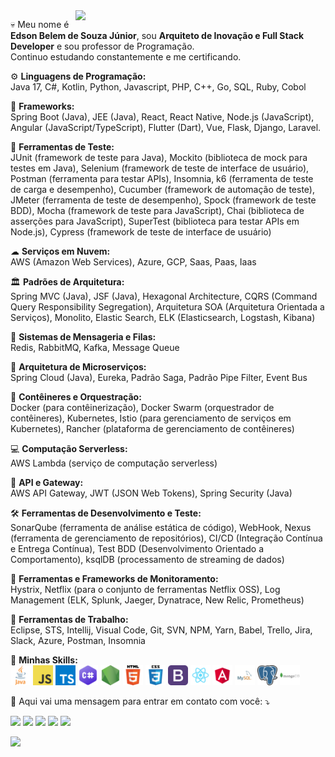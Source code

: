 <img src="https://raw.githubusercontent.com/MicaelliMedeiros/micaellimedeiros/master/image/computer-illustration.png" min-width="400px" max-width="400px" width="400px" align="right">

<p align="left"> 
  💀 Meu nome é <b>Edson Belem de Souza Júnior</b>, sou <b>Arquiteto de Inovação e Full Stack Developer</b> e sou professor de Programação. <br>
  Continuo estudando constantemente e me certificando.
</p>

<p align="left">
  ⚙ <b>Linguagens de Programação:</b> <br>
  Java 17, C#, Kotlin, Python, Javascript, PHP, C++, Go, SQL, Ruby, Cobol
</p>

<p align="left">
🌱 <b>Frameworks:</b><br>
Spring Boot (Java), JEE (Java), React, React Native, Node.js (JavaScript), Angular (JavaScript/TypeScript), Flutter (Dart), Vue, Flask, Django, Laravel.
</p>

<p align="left">
🧪 <b>Ferramentas de Teste:</b><br>
JUnit (framework de teste para Java), Mockito (biblioteca de mock para testes em Java), Selenium (framework de teste de interface de usuário), Postman (ferramenta para testar APIs), Insomnia, k6 (ferramenta de teste de carga e desempenho), Cucumber (framework de automação de teste), JMeter (ferramenta de teste de desempenho), Spock (framework de teste BDD), Mocha (framework de teste para JavaScript), Chai (biblioteca de asserções para JavaScript), SuperTest (biblioteca para testar APIs em Node.js), Cypress (framework de teste de interface de usuário)
</p>

<p align="left">
☁ <b>Serviços em Nuvem:</b><br>
AWS (Amazon Web Services), Azure, GCP, Saas, Paas, Iaas
</p>

<p align="left">
🏛 <b>Padrões de Arquitetura:</b><br>
Spring MVC (Java), JSF (Java), Hexagonal Architecture, CQRS (Command Query Responsibility Segregation), Arquitetura SOA (Arquitetura Orientada a Serviços), Monolito, Elastic Search, ELK (Elasticsearch, Logstash, Kibana)
</p>

<p align="left">
💬 <b>Sistemas de Mensageria e Filas:</b><br>
Redis, RabbitMQ, Kafka, Message Queue
</p>

<p align="left">
🔗 <b>Arquitetura de Microserviços:</b><br>
Spring Cloud (Java), Eureka, Padrão Saga, Padrão Pipe Filter, Event Bus
</p>

<p align="left">
🧰 <b>Contêineres e Orquestração:</b><br>
Docker (para contêinerização), Docker Swarm (orquestrador de contêineres), Kubernetes, Istio (para gerenciamento de serviços em Kubernetes), Rancher (plataforma de gerenciamento de contêineres)
</p>

<p align="left">
💻 <b>Computação Serverless:</b><br>
AWS Lambda (serviço de computação serverless)
</p>

<p align="left">
🚪 <b>API e Gateway:</b><br>
AWS API Gateway, JWT (JSON Web Tokens), Spring Security (Java)
</p>

<p align="left">
🛠 <b>Ferramentas de Desenvolvimento e Teste:</b><br>
SonarQube (ferramenta de análise estática de código), WebHook, Nexus (ferramenta de gerenciamento de repositórios), CI/CD (Integração Contínua e Entrega Contínua), Test BDD (Desenvolvimento Orientado a Comportamento), ksqlDB (processamento de streaming de dados)
</p>

<p align="left">
👀 <b>Ferramentas e Frameworks de Monitoramento:</b><br>
Hystrix, Netflix (para o conjunto de ferramentas Netflix OSS), Log Management (ELK, Splunk, Jaeger, Dynatrace, New Relic, Prometheus)
</p>

<p align="left">
  💼 <b>Ferramentas de Trabalho:</b> <br>
  Eclipse, STS, Intellij, Visual Code, Git, SVN, NPM, Yarn, Babel, Trello, Jira, Slack, Azure, Postman, Insomnia
</p>

<p align="left"> 
🚀 <b>Minhas Skills:</b> <br>
<code><img height="32" src="https://raw.githubusercontent.com/github/explore/80688e429a7d4ef2fca1e82350fe8e3517d3494d/topics/java/java.png" alt="Java"/></code>
<code><img height="32" src="https://raw.githubusercontent.com/github/explore/80688e429a7d4ef2fca1e82350fe8e3517d3494d/topics/javascript/javascript.png" alt="Javascript"/></code>
<code><img height="32" src="https://raw.githubusercontent.com/github/explore/80688e429a7d4ef2fca1e82350fe8e3517d3494d/topics/typescript/typescript.png" alt="Typescript"/></code>
  <code><img height="32" src="https://raw.githubusercontent.com/github/explore/80688e429a7d4ef2fca1e82350fe8e3517d3494d/topics/csharp/csharp.png" alt="Csharp"/></code>  
<code><img height="32" src="https://raw.githubusercontent.com/github/explore/80688e429a7d4ef2fca1e82350fe8e3517d3494d/topics/nodejs/nodejs.png" alt="Nodejs"/></code>
<code><img height="32" src="https://raw.githubusercontent.com/github/explore/80688e429a7d4ef2fca1e82350fe8e3517d3494d/topics/html/html.png" alt="HTML5"/></code>
<code><img height="32" src="https://raw.githubusercontent.com/github/explore/80688e429a7d4ef2fca1e82350fe8e3517d3494d/topics/css/css.png" alt="CSS"/></code>
<code><img height="32" src="https://raw.githubusercontent.com/github/explore/80688e429a7d4ef2fca1e82350fe8e3517d3494d/topics/bootstrap/bootstrap.png" alt="Bootstrap"/></code>
<code><img height="32" src="https://raw.githubusercontent.com/github/explore/80688e429a7d4ef2fca1e82350fe8e3517d3494d/topics/react/react.png" alt="React"/></code>
<code><img height="32" src="https://raw.githubusercontent.com/github/explore/80688e429a7d4ef2fca1e82350fe8e3517d3494d/topics/angular/angular.png" alt="Angular"/></code>
<code><img height="32" src="https://raw.githubusercontent.com/github/explore/80688e429a7d4ef2fca1e82350fe8e3517d3494d/topics/mysql/mysql.png" alt="MySQL"/></code>
<code><img height="32" src="https://raw.githubusercontent.com/github/explore/80688e429a7d4ef2fca1e82350fe8e3517d3494d/topics/postgresql/postgresql.png" alt="PostegreSQL"/></code>
<code><img height="32" src="https://raw.githubusercontent.com/github/explore/80688e429a7d4ef2fca1e82350fe8e3517d3494d/topics/mongodb/mongodb.png" alt="MongoDB"/></code>
</p>

<p align="left">
  💌 Aqui vai uma mensagem para entrar em contato com você: ⤵️
</p>

<p align="left">
  <a href="mailto:edsonbelemsjunior@gmail.com" alt="Gmail">
  <img src="https://img.shields.io/badge/-Gmail-FF0000?style=flat-square&labelColor=FF0000&logo=gmail&logoColor=white&link=LINK-DO-SEU-GMAIL" /></a>

  <a href="https://www.linkedin.com/in/edsonbelemsjunior/" alt="LinkedIn">
  <img src="https://img.shields.io/badge/-Linkedin-0e76a8?style=flat-square&logo=Linkedin&logoColor=white&link=LINK-DO-SEU-LINKEDIN" /></a>

  <a href="https://wa.me/5521981990108" alt="WhatsApp">
  <img src="https://img.shields.io/badge/-WhatsApp-25d366?style=flat-square&labelColor=25d366&logo=whatsapp&logoColor=white&link=API-DO-SEU-WHATSAPP"/></a>

  <a href="https://web.facebook.com/edsonbelemsjunior" alt="Facebook">
  <img src="https://img.shields.io/badge/-Facebook-3b5998?style=flat-square&labelColor=3b5998&logo=facebook&logoColor=white&link=LINK-DO-SEU-FACEBOOK"/></a>

  <a href="https://www.instagram.com/edson.junior/" alt="Instagram">
  <img src="https://img.shields.io/badge/-Instagram-DF0174?style=flat-square&labelColor=DF0174&logo=instagram&logoColor=white&link=LINK-DO-SEU-INSTAGRAM"/></a>
</p>

<img align='left' src="https://github-readme-stats.vercel.app/api?username=devedsonbelem&show_icons=true&title_color=dff9fb&text_color=ffffff&icon_color=badc58&bg_color=30336b&cache_seconds=2300">

